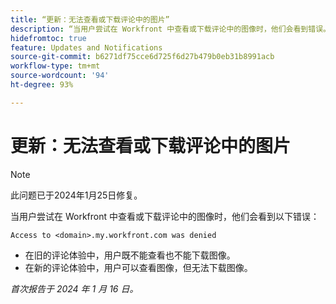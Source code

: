 ```yaml
---
title: “更新：无法查看或下载评论中的图片”
description: “当用户尝试在 Workfront 中查看或下载评论中的图像时，他们会看到错误。”
hidefromtoc: true
feature: Updates and Notifications
source-git-commit: b6271df75cce6d725f6d27b479b0eb31b8991acb
workflow-type: tm+mt
source-wordcount: '94'
ht-degree: 93%

---
```



# 更新：无法查看或下载评论中的图片

>[!NOTE]
>
>此问题已于2024年1月25日修复。

当用户尝试在 Workfront 中查看或下载评论中的图像时，他们会看到以下错误：

`Access to <domain>.my.workfront.com was denied`

* 在旧的评论体验中，用户既不能查看也不能下载图像。
* 在新的评论体验中，用户可以查看图像，但无法下载图像。

_首次报告于 2024 年 1 月 16 日。_
